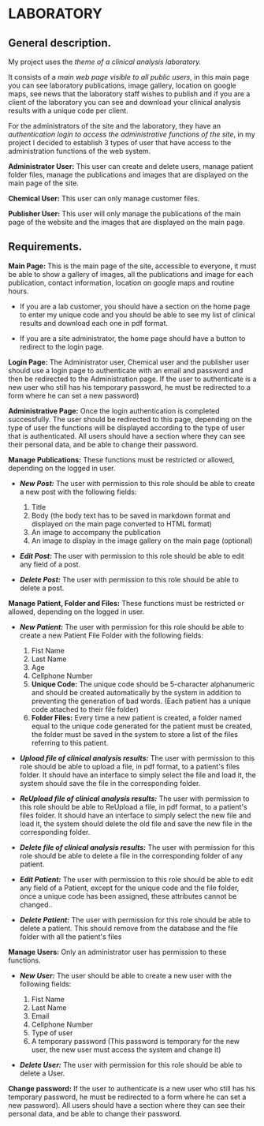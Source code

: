 # LABORATORY

## General description.

My project uses the *theme of a clinical analysis laboratory.*

It consists of a *main web page visible to all public users*, in this main page you can see laboratory publications, image gallery, location on google maps, see news that the laboratory staff wishes to publish and if you are a client of the laboratory you can see and download your clinical analysis results with a unique code per client.

For the administrators of the site and the laboratory, they have an *authentication login to access the administrative functions of the site*, in my project I decided to establish 3 types of user that have access to the administration functions of the web system.

**Administrator User:** This user can create and delete users, manage patient folder files, manage the publications and images that are displayed on the main page of the site.

**Chemical User:** This user can only manage customer files.

**Publisher User:** This user will only manage the publications of the main page of the website and the images that are displayed on the main page.


## Requirements.

**Main Page:** This is the main page of the site, accessible to everyone, it must be able to show a gallery of images, all the publications and image for each publication, contact information, location on google maps and routine hours.

- If you are a lab customer, you should have a section on the home page to enter my unique code and you should be able to see my list of clinical results and download each one in pdf format.

- If you are a site administrator, the home page should have a button to redirect to the login page.

**Login Page:** The Administrator user, Chemical user and the publisher user should use a login page to authenticate with an email and password and then be redirected to the Administration page. If the user to authenticate is a new user who still has his temporary password, he must be redirected to a form where he can set a new password)

**Administrative Page:** Once the login authentication is completed successfully. The user should be redirected to this page, depending on the type of user the functions will be displayed according to the type of user that is authenticated. All users should have a section where they can see their personal data, and be able to change their password.

**Manage Publications:** These functions must be restricted or allowed, depending on the logged in user.

- ***New Post:*** The user with permission to this role should be able to create a new post with the following fields:
  1. Title
  2. Body (the body text has to be saved in markdown format and displayed on the main page converted to HTML format)
  3. An image to accompany the publication
  4. An image to display in the image gallery on the main page (optional)

- ***Edit Post:*** The user with permission to this role should be able to edit any field of a post.

- ***Delete Post:*** The user with permission to this role should be able to delete a post.

**Manage Patient, Folder and Files:** These functions must be restricted or allowed, depending on the logged in user.

- ***New Patient:*** The user with permission for this role should be able to create a new Patient File Folder with the following fields:
  1. Fist Name
  2. Last Name
  3. Age
  4. Cellphone Number
  5. **Unique Code:** The unique code should be 5-character alphanumeric and should be created automatically by the system in addition to preventing the generation of bad words. (Each patient has a unique code attached to their file folder)
  6. **Folder Files:** Every time a new patient is created, a folder named equal to the unique code generated for the patient must be created, the folder must be saved in the system to store a list of the files referring to this patient.
  
- ***Upload file of clinical analysis results:***  The user with permission to this role should be able to upload a file, in pdf format, to a patient's files folder. It should have an interface to simply select the file and load it, the system should save the file in the corresponding folder. 

- ***ReUpload file of clinical analysis results:*** The user with permission to this role should be able to ReUpload a file, in pdf format, to a patient's files folder. It should have an interface to simply select the new file and load it, the system should delete the old file and save the new file in the corresponding folder.

- ***Delete file of clinical analysis results:*** The user with permission for this role should be able to delete a file in the corresponding folder of any patient.

- ***Edit Patient:*** The user with permission to this role should be able to edit any field of a Patient, except for the unique code and the file folder, once a unique code has been assigned, these attributes cannot be changed..

- ***Delete Patient:***  The user with permission for this role should be able to delete a patient. This should remove from the database and the file folder with all the patient's files

**Manage Users:** Only an administrator user has permission to these functions.

- ***New User:*** The user should be able to create a new user with the following fields:
  1. Fist Name
  2. Last Name
  3. Email
  4. Cellphone Number
  5. Type of user
  6. A temporary password (This password is temporary for the new user, the new user must access the system and change it)

- ***Delete User:***  The user with permission for this role should be able to delete a User.

**Change password:** If the user to authenticate is a new user who still has his temporary password, he must be redirected to a form where he can set a new password). All users should have a section where they can see their personal data, and be able to change their password.
